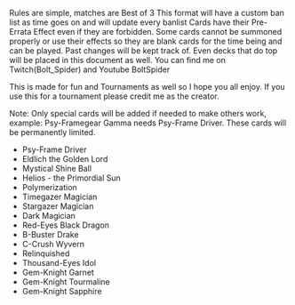 Rules are simple, matches are Best of 3 This format will have a custom ban list as time goes on and will update every banlist Cards have their Pre-Errata Effect even if they are forbidden. Some cards cannot be summoned properly or use their effects so they are blank cards for the time being and can be played. Past changes will be kept track of. Even decks that do top will be placed in this document as well. You can find me on Twitch(Bolt_Spider) and Youtube BoltSpider

This is made for fun and Tournaments as well so I hope you all enjoy. If you use this for a tournament please credit me as the creator.

Note: Only special cards will be added if needed to make others work, example: Psy-Framegear Gamma needs Psy-Frame Driver. These cards will be permanently limited.
 - Psy-Frame Driver
 - Eldlich the Golden Lord
 - Mystical Shine Ball
 - Helios - the Primordial Sun
 - Polymerization
 - Timegazer Magician
 - Stargazer Magician
 - Dark Magician
 - Red-Eyes Black Dragon
 - B-Buster Drake
 - C-Crush Wyvern
 - Relinquished
 - Thousand-Eyes Idol
 - Gem-Knight Garnet
 - Gem-Knight Tourmaline
 - Gem-Knight Sapphire
